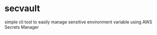 # secvault
simple cli tool to easily manage sensitive environment variable using AWS Secrets Manager 

